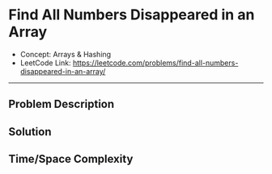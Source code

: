 # Find All Numbers Disappeared in an Array

- Concept: Arrays & Hashing
- LeetCode Link: https://leetcode.com/problems/find-all-numbers-disappeared-in-an-array/

---

## Problem Description

## Solution

## Time/Space Complexity

